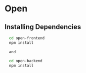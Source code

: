 # Open
## Installing Dependencies
```bash
  cd open-frontend
  npm install
  
  and
  
  cd open-backend
  npm install
```
